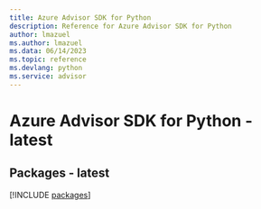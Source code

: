 ```yaml
---
title: Azure Advisor SDK for Python
description: Reference for Azure Advisor SDK for Python
author: lmazuel
ms.author: lmazuel
ms.data: 06/14/2023
ms.topic: reference
ms.devlang: python
ms.service: advisor
---
```

# Azure Advisor SDK for Python - latest
## Packages - latest
[!INCLUDE [packages](advisor-index.md)]